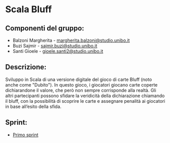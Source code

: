 # Scala Bluff


## Componenti del gruppo:

* Balzoni Margherita - margherita.balzoni@studio.unibo.it
* Buzi Sajmir - sajmir.buzi@studio.unibo.it
* Santi Gioele - gioele.santi2@studio.unibo.it

## Descrizione:
Sviluppo in Scala di una versione digitale del gioco di carte Bluff (noto anche come "Dubito"). In questo gioco, i giocatori giocano carte coperte dichiarandone il valore, che però non sempre corrisponde alla realtà. Gli altri partecipanti possono sfidare la veridicità della dichiarazione chiamando il bluff, con la possibilità di scoprire le carte e assegnare penalità ai giocatori in base all’esito della sfida.
## Sprint:

* [Primo sprint](sprint/sprint0.md)